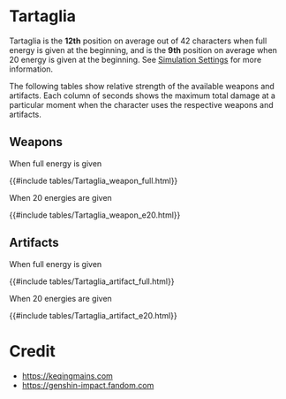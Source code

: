 # Tartaglia

Tartaglia is the **12th** position on average out of 42
characters when full energy is given at the beginning, and is the
**9th** position on average when 20 energy is given at the
beginning. See [Simulation Settings](./simulation_settings.md) for more
information.

The following tables show relative strength of the available weapons and
artifacts. Each column of seconds shows the maximum total damage at a
particular moment when the character uses the respective weapons and
artifacts.

## Weapons

When full energy is given

{{#include tables/Tartaglia_weapon_full.html}}

When 20 energies are given

{{#include tables/Tartaglia_weapon_e20.html}}

## Artifacts

When full energy is given

{{#include tables/Tartaglia_artifact_full.html}}

When 20 energies are given

{{#include tables/Tartaglia_artifact_e20.html}}

# Credit

- <https://keqingmains.com>
- <https://genshin-impact.fandom.com>
